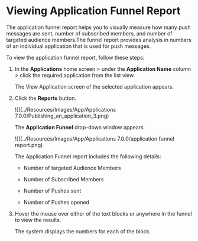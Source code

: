                              

Viewing Application Funnel Report
=================================

The application funnel report helps you to visually measure how many push messages are sent, number of subscribed members, and number of targeted audience members.The funnel report provides analysis in numbers of an individual application that is used for push messages.

To view the application funnel report, follow these steps:

1.  In the **Applications** home screen > under the **Application Name** column > click the required application from the list view.
    
    The View Application screen of the selected application appears.
    
2.  Click the **Reports** button.
    
    ![](../Resources/Images/App/Applications 7.0.0/Publishing_an_application_3.png)
    
    The **Application Funnel** drop-down window appears
    
    ![](../Resources/Images/App/Applications 7.0.0/application funnel report.png)
    
    The Application Funnel report includes the following details:
    
    *   Number of targeted Audience Members  
        
    *   Number of Subscribed Members  
        
    *   Number of Pushes sent  
        
    *   Number of Pushes opened
3.  Hover the mouse over either of the text blocks or anywhere in the funnel to view the results.
    
    The system displays the numbers for each of the block.
